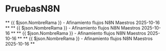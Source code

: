 # PruebasN8N
** {{ $json.NombreRama }} - Afinamiento flujos N8N Maestros 2025-10-16 **
** {{ $json.NombreRama }} - Afinamiento flujos N8N Maestros 2025-10-16 **
** {{ $json.NombreRama }} - Afinamiento flujos N8N Maestros 2025-10-16 **
** {{ $json.NombreRama }} - Afinamiento flujos N8N Maestros 2025-10-16 **